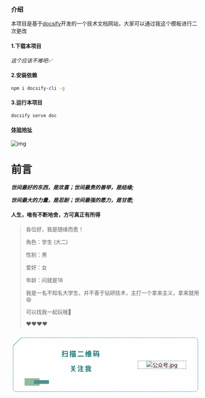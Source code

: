 ### 介绍

本项目是基于[docsify](https://docsify.js.org/#/zh-cn/)开发的一个技术文档网站，大家可以通过我这个模板进行二次更改

#### 1.下载本项目

*这个应该不难吧✅*

#### 2.安装依赖

```bash
npm i docsify-cli -g
```

#### 3.运行本项目

```bash
docsify serve doc
```
#### <a href="http://8.130.113.65/#/" target = "_blank">体验地址</a>

![img](https://dl4.weshineapp.com/gif/20171127/2904b98ec2d3125df800d8fe3ebb58c4.gif?f=micro_)

# 前言
*<b>世间最好的东西，是欢喜；世间最贵的善举，是结缘;</b>*</p>
*<b>世间最大的力量，是忍耐；世间最强的愿力，是甘愿;</b>*

#### 人生，唯有不断地舍，方可真正有所得 
>各位好，我是随缘而愈！
>
>角色：学生 (大二)
>
>性别：男 
>
>爱好：女
>
>年龄：问就是18
>
>我是一名不知名大学生，并不善于钻研技术，主打一个拿来主义，拿来就用😄
>
>可以找我一起玩哦🤭
>
>
>❤️❤️❤️❤️
<section data-id="10079" class="v3editor " style="border: 0px none; padding: 0px;" data-tools-id="37928"><section style="margin:10px 0px 10px 10px;"><section style="display: flex;justify-content: center;align-items:flex-start;"><section style="width: 30px;height: 30px;border-right:1px solid #187676;background: #fefefe;flex-shrink: 0;margin-left: -26px;margin-bottom: -16px;transform: rotate(45deg);-webkit-transform: rotate(45deg);-moz-transform: rotate(45deg);-ms-transform: rotate(45deg);-o-transform: rotate(45deg);" data-width="30px"></section><section style="margin-left: -16px; margin-top: 14px; border-style: dashed; border-width: 1px; border-color: #187676; background-color: #fefefe; border-radius: 8px; box-sizing: border-box; padding: 15px 30px; width: 100%; text-align: center;" data-width="100%"><section style="display: flex;justify-content:center;align-items:center;"><section style="width:70%;" data-width="70%"><p style="letter-spacing: 3px;"><span style="color: #187676;"><strong><span style="font-size: 18px; letter-spacing: 3px;">扫描二维码</span></strong></span></p><p style="letter-spacing: 3px;"><span style="color: #187676;"><strong><span style="color: #187676; font-size: 17px; letter-spacing: 3px;">关注我</span></strong></span></p><section style="display: flex;align-items:center;"><section style="width:40px;height:20px;background-color:#95ba9f;" data-width="40px"></section><section style="margin-left:-15px;width:40px;height:10px;background-color:#538f8f;" data-width="40px"></section></section></section><section style="width:30%;" data-width="30%"><section style="border-style: dashed;border-width: 1px;border-radius: 0px;border-color: #538f8f;" class=""><img src="http://bjimg01.weijulu.com/151430*20230425232716*168243643613.jpg" title="正在上传..." alt="公众号.jpg" data-tools-id="42297" _src="http://bjimg01.weijulu.com/151430*20230425232716*168243643613.jpg" style="z-index: -1; cursor: pointer; text-align: center; white-space: normal; background-color: #fff2f2;"></section></section></section></section></section></section></section>

